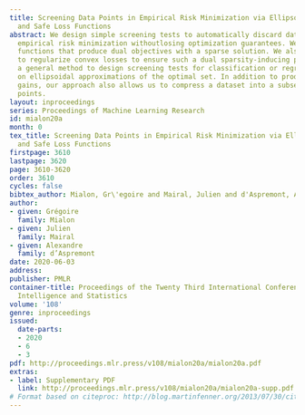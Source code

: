 ```yaml
---
title: Screening Data Points in Empirical Risk Minimization via Ellipsoidal Regions
  and Safe Loss Functions
abstract: We design simple screening tests to automatically discard data samples in
  empirical risk minimization withoutlosing optimization guarantees. We derive loss
  functions that produce dual objectives with a sparse solution. We also show how
  to regularize convex losses to ensure such a dual sparsity-inducing property, andpropose
  a general method to design screening tests for classification or regression based
  on ellipsoidal approximations of the optimal set. In addition to producing computational
  gains, our approach also allows us to compress a dataset into a subset of representative
  points.
layout: inproceedings
series: Proceedings of Machine Learning Research
id: mialon20a
month: 0
tex_title: Screening Data Points in Empirical Risk Minimization via Ellipsoidal Regions
  and Safe Loss Functions
firstpage: 3610
lastpage: 3620
page: 3610-3620
order: 3610
cycles: false
bibtex_author: Mialon, Gr\'egoire and Mairal, Julien and d'Aspremont, Alexandre
author:
- given: Grégoire
  family: Mialon
- given: Julien
  family: Mairal
- given: Alexandre
  family: d’Aspremont
date: 2020-06-03
address: 
publisher: PMLR
container-title: Proceedings of the Twenty Third International Conference on Artificial
  Intelligence and Statistics
volume: '108'
genre: inproceedings
issued:
  date-parts:
  - 2020
  - 6
  - 3
pdf: http://proceedings.mlr.press/v108/mialon20a/mialon20a.pdf
extras:
- label: Supplementary PDF
  link: http://proceedings.mlr.press/v108/mialon20a/mialon20a-supp.pdf
# Format based on citeproc: http://blog.martinfenner.org/2013/07/30/citeproc-yaml-for-bibliographies/
---
```

